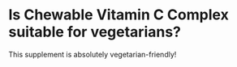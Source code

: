 # Is Chewable Vitamin C Complex suitable for vegetarians?

This supplement is absolutely vegetarian-friendly!